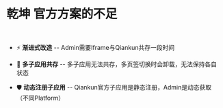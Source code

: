 # 乾坤 官方方案的不足
<br>

<v-clicks>

- ⚡ **渐进式改造** -- Admin需要Iframe与Qiankun共存一段时间


- 💪 **多子应用共存** -- 多子应用无法共存，多页签切换时会卸载，无法保持各自状态


- 🛡 **动态注册子应用** -- Qiankun官方子应用是静态注册，Admin是动态获取（不同Platform）



</v-clicks>